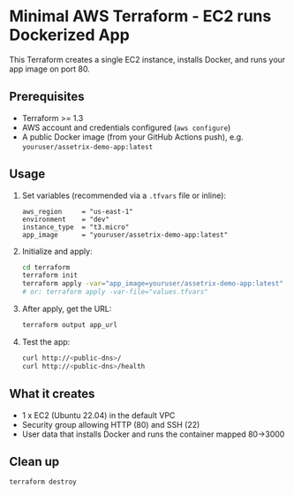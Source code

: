 # Minimal AWS Terraform - EC2 runs Dockerized App

This Terraform creates a single EC2 instance, installs Docker, and runs your app image on port 80.

## Prerequisites
- Terraform >= 1.3
- AWS account and credentials configured (`aws configure`)
- A public Docker image (from your GitHub Actions push), e.g. `youruser/assetrix-demo-app:latest`

## Usage

1. Set variables (recommended via a `.tfvars` file or inline):
   ```hcl
   aws_region     = "us-east-1"
   environment    = "dev"
   instance_type  = "t3.micro"
   app_image      = "youruser/assetrix-demo-app:latest"
   ```

2. Initialize and apply:
   ```bash
   cd terraform
   terraform init
   terraform apply -var="app_image=youruser/assetrix-demo-app:latest"
   # or: terraform apply -var-file="values.tfvars"
   ```

3. After apply, get the URL:
   ```bash
   terraform output app_url
   ```

4. Test the app:
   ```bash
   curl http://<public-dns>/
   curl http://<public-dns>/health
   ```

## What it creates
- 1 x EC2 (Ubuntu 22.04) in the default VPC
- Security group allowing HTTP (80) and SSH (22)
- User data that installs Docker and runs the container mapped 80->3000

## Clean up
```bash
terraform destroy
```
